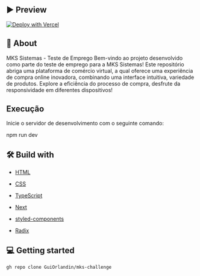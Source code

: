  </div>

## ▶ Preview

[![Deploy with Vercel](https://vercel.com/button)](https://mks-challenge-7cdwrolab-guiorlandin.vercel.app/)

## 📃 About

MKS Sistemas - Teste de Emprego
Bem-vindo ao projeto desenvolvido como parte do teste de emprego para a MKS Sistemas! Este repositório abriga uma plataforma de comércio virtual, a qual oferece uma experiência de compra online inovadora, combinando uma interface intuitiva, variedade de produtos. Explore a eficiência do processo de compra, desfrute da responsividade em diferentes dispositivos!

## Execução

Inicie o servidor de desenvolvimento com o seguinte comando:

npm run dev

## 🛠 Build with

- [HTML]()
- [CSS]()
- [TypeScript]()
- [Next]()

- [styled-components]()
- [Radix]()

## 💻 Getting started

```sh
gh repo clone GuiOrlandin/mks-challenge

```
